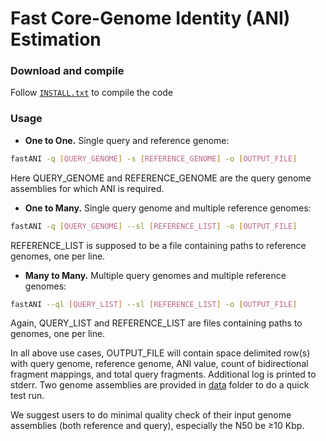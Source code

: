 Fast Core-Genome Identity (ANI) Estimation
========================================================================

### Download and compile

Follow [`INSTALL.txt`](INSTALL.txt) to compile the code

### Usage

* **One to One.** Single query and reference genome:

```sh
fastANI -q [QUERY_GENOME] -s [REFERENCE_GENOME] -o [OUTPUT_FILE] 
```

Here QUERY\_GENOME and REFERENCE\_GENOME are the query genome assemblies for which ANI is required.

* **One to Many.** Single query genome and multiple reference genomes:

```sh
fastANI -q [QUERY_GENOME] --sl [REFERENCE_LIST] -o [OUTPUT_FILE]
```

REFERENCE\_LIST is supposed to be a file containing paths to reference genomes, one per line.

* **Many to Many.** Multiple query genomes and multiple reference genomes:

```sh
fastANI --ql [QUERY_LIST] --sl [REFERENCE_LIST] -o [OUTPUT_FILE]
```
Again, QUERY\_LIST and REFERENCE\_LIST are files containing paths to genomes, one per line.

In all above use cases, OUTPUT\_FILE will contain space delimited row(s) with query genome, reference genome, ANI value, count of bidirectional fragment mappings, and total query fragments. Additional log is printed to stderr. Two genome assemblies are provided in [data](data) folder to do a quick test run. 

We suggest users to do minimal quality check of their input genome assemblies (both reference and query), especially the N50 be ≥10 Kbp.
